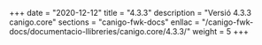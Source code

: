 +++
date        = "2020-12-12"
title       = "4.3.3"
description = "Versió 4.3.3 canigo.core"
sections    = "canigo-fwk-docs"
enllac		= "/canigo-fwk-docs/documentacio-llibreries/canigo.core/4.3.3/"
weight		= 5
+++
